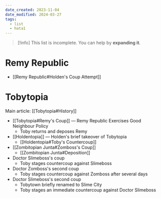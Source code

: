 ```yaml
---
date_created: 2023-11-04
date_modified: 2024-03-27
tags:
  - list
  - hata1
---
```


>[!info] This list is incomplete.
> You can help by **expanding it**.

# Remy Republic

- [[Remy Republic#Holden's Coup Attempt]]

# Tobytopia

Main article: [[Tobytopia#History]]

- [[Tobytopia#Remy's Coup]] — Remy Republic Exercises Good Neighbour Policy
  - Toby returns and deposes Remy
- [[Holdentopia]] — Holden's brief takeover of Tobytopia
  - [[Holdentopia#Toby's Countercoup]]
- [[Zombitopian Junta#Zomboss's Coup]]
  - [[Zombitopian Junta#Deposition]]
- Doctor Slimeboss's coup
  - Toby stages countercoup against Slimeboss
- Doctor Zomboss's second coup
  - Toby stages countercoup against Zomboss after several days
- Doctor Slimeboss's second coup
  - Tobytown briefly renamed to Slime City
  - Toby stages an immediate countercoup against Doctor Slimeboss